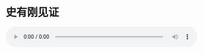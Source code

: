 # 史有刚见证

<audio style="width: 100%;" preload="false" controls controlslist="nodownload"><source src="http://file.simai.life/audio/mp3/old/12208.mp3" type="audio/mpeg">Your browser does not support the audio element.</audio>


